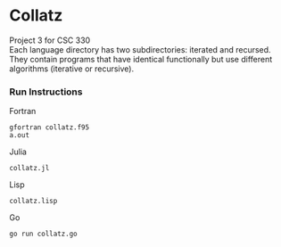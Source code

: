 # Collatz

Project 3 for CSC 330  
Each language directory has two subdirectories: iterated and recursed. They contain programs that have identical functionally but use different algorithms (iterative or recursive).

### Run Instructions
Fortran 
```
gfortran collatz.f95
a.out
```
Julia
```
collatz.jl
```
Lisp
```
collatz.lisp
```
Go
```
go run collatz.go
```